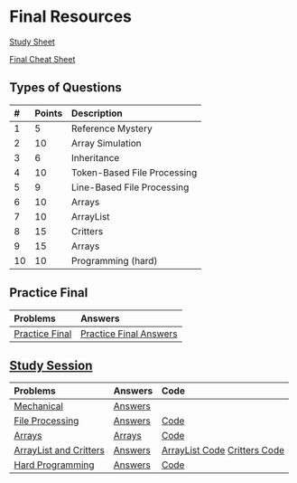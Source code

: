 # Final Resources
[Study Sheet](study-sheet.md)

[Final Cheat Sheet](final-cheat-sheet.md)

## Types of Questions

| # | Points | Description |
| :--- | :--- | :--- |
| 1 | 5 | Reference Mystery |
| 2 | 10 | Array Simulation |
| 3 | 6 | Inheritance |
| 4 | 10 | Token-Based File Processing |
| 5 | 9 | Line-Based File Processing |
| 6 | 10 | Arrays |
| 7 | 10 | ArrayList |
| 8 | 15 | Critters |
| 9 | 15 | Arrays |
| 10 | 10 | Programming (hard) |

## Practice Final

| Problems | Answers |
| :--- | :--- |
| [Practice Final](practice-final.md) | [Practice Final Answers](practice-final-answers.md) |

## [Study Session](study-session)

| Problems | Answers | Code |
| :--- | :--- | :--- |
| [Mechanical](study-session/mechanical.md) | [Answers](study-session/mechanical-answers.md) | |
| [File Processing](study-session/file-processing.md) | [Answers](study-session/file-processing-answers.md) | [Code](study-sessioncode/FinalFileProcessing.java) |
| [Arrays](study-session/arrays.md) | [Arrays](study-session/arrays-answers.md) | [Code](study-session/code/FinalArray.java) |
| [ArrayList and Critters](study-session/arraylist-critters.md) | [Answers](study-session/arraylist-critters-answers.md) | [ArrayList Code](study-session/code/FinalArrayList.java) [Critters Code](study-session/code/critters) |
| [Hard Programming](study-session/hard-programming.md) | [Answers](study-session/hard-programming-answers.md) | [Code](study-session/code/FinalHardProgramming.java)
